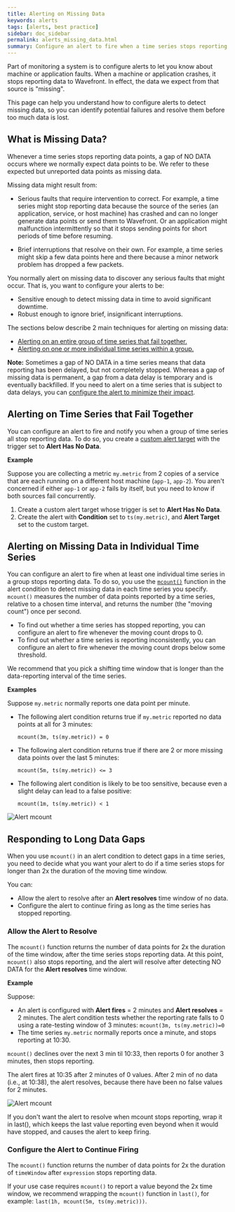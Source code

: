 ```yaml
---
title: Alerting on Missing Data
keywords: alerts
tags: [alerts, best practice]
sidebar: doc_sidebar
permalink: alerts_missing_data.html
summary: Configure an alert to fire when a time series stops reporting.
---
```


Part of monitoring a system is to configure alerts to let you know about machine or application faults. When a machine or application crashes, it stops reporting data to Wavefront. In effect, the data we expect from that source is "missing".

This page can help you understand how to configure alerts to detect missing data, so you can identify potential failures and resolve them before too much data is lost. 


## What is Missing Data?

Whenever a time series stops reporting data points, a gap of NO DATA occurs where we normally expect data points to be. We refer to these expected but unreported data points as missing data. 

Missing data might result from:  

* Serious faults that require intervention to correct. For example, a time series might stop reporting data because the source of the series (an application, service, or host machine) has crashed and can no longer generate data points or send them to Wavefront. Or an application might malfunction intermittently so that it stops sending points for short periods of time before resuming.
 
* Brief interruptions that resolve on their own. For example, a time series might skip a few data points here and there because a minor network problem has dropped a few packets.

You normally alert on missing data to discover any serious faults that might occur. That is, you want to configure your alerts to be:  

* Sensitive enough to detect missing data in time to avoid significant downtime.
* Robust enough to ignore brief, insignificant interruptions.

The sections below describe 2 main techniques for alerting on missing data: 
* [Alerting on an entire group of time series that fail together.](#alerting-on-time-series-that-fail-together)
* [Alerting on one or more individual time series within a group.](#alerting-on-missing-data-in-individual-time-series)

**Note:** Sometimes a gap of NO DATA in a time series means that data reporting has been delayed, but not completely stopped. Whereas a gap of missing data is permanent, a gap from a data delay is temporary and is eventually backfilled. If you need to alert on a time series that is subject to data delays, you can [configure the alert to minimize their impact](alerts_delayed_data.html#minimize-the-impact-of-data-delays-on-alerts).

## Alerting on Time Series that Fail Together

You can configure an alert to fire and notify you when a group of time series all stop reporting data. To do so, you create a [custom alert target](webhooks_alert_notification.html#creating-a-custom-alert-target) with the trigger set to **Alert Has No Data**. 

**Example**

Suppose you are collecting a metric `my.metric` from 2 copies of a service that are each running on a different host machine (`app-1`, `app-2`). You aren't concerned if either `app-1` or `app-2` fails by itself, but you need to know if both sources fail concurrently. 

1. Create a custom alert target whose trigger is set to **Alert Has No Data**. 
2. Create the alert with **Condition** set to `ts(my.metric)`, and **Alert Target** set to the custom target. 

## Alerting on Missing Data in Individual Time Series

You can configure an alert to fire when at least one individual time series in a group stops reporting data. To do so, you use the [`mcount()`](ts_mcount.html) function in the alert condition to detect missing data in each time series you specify. `mcount()` measures the number of data points reported by a time series, relative to a chosen time interval, and returns the number (the "moving count") once per second. 

* To find out whether a time series has stopped reporting, you can configure an alert to fire whenever the moving count drops to 0.
* To find out whether a time series is reporting inconsistently, you can configure an alert to fire whenever the moving count drops below some threshold. 

We recommend that you pick a shifting time window that is longer than the data-reporting interval of the time series.

**Examples** 

Suppose `my.metric` normally reports one data point per minute. 
* The following alert condition returns true if `my.metric` reported no data points at all for 3 minutes:

  ```mcount(3m, ts(my.metric)) = 0```

* The following alert condition returns true if there are 2 or more missing data points over the last 5 minutes:

  ```mcount(5m, ts(my.metric)) <= 3```

* The following alert condition is likely to be too sensitive, because even a slight delay can lead to a false positive:

  ```mcount(1m, ts(my.metric)) < 1```
  
![Alert mcount](images/alerts_mcount_fire.png)


## Responding to Long Data Gaps

When you use `mcount()` in an alert condition to detect gaps in a time series, you need to decide what you want your alert to do if a time series stops for longer than 2x the duration of the moving time window. 

You can:
* Allow the alert to resolve after an **Alert resolves** time window of no data. 
* Configure the alert to continue firing as long as the time series has stopped reporting.

### Allow the Alert to Resolve

The `mcount()` function returns the number of data points for 2x the duration of the time window, after the time series stops reporting data. At this point, `mcount()` also stops reporting, and the alert will resolve after detecting NO DATA for the **Alert resolves** time window.

**Example**

Suppose: 
* An alert is configured with **Alert fires** = 2 minutes and **Alert resolves** = 2 minutes. The alert condition tests whether the reporting rate falls to 0 using a rate-testing window of 3 minutes: `mcount(3m, ts(my.metric))=0`
* The time series `my.metric` normally reports once a minute, and stops reporting at 10:30. 

`mcount()` declines over the next 3 min til 10:33, then reports 0 for another 3 minutes, then stops reporting.

The alert fires at 10:35 after 2 minutes of 0 values. After 2 min of no data (i.e., at 10:38), the alert resolves, because there have been no false values for 2 minutes.  


![Alert mcount](images/alerts_mcount_fire_resolve.png)



If you don't want the alert to resolve when mcount stops reporting, wrap it in last(), which keeps the last value reporting even beyond when it would have stopped,  and causes the alert to keep firing.




### Configure the Alert to Continue Firing

The `mcount()` function returns the number of data points for 2x the duration of `timeWindow` after `expression` stops reporting data. 


If your use case requires `mcount()` to report a value beyond the 2x time window, we recommend wrapping the `mcount()` function in `last()`, for example: `last(1h, mcount(5m, ts(my.metric)))`.



<!---
![mcount_demo-2](images/mcount_demo-2.png)
--->



<!---
## More Info

For more tips, see our blog post [Intelligent Alert Design: Three Simple Tips for Increasing Alert Robustness](https://www.wavefront.com/intelligent-alert-design-three-simple-tips-increasing-alert-robustness/){:target="_blank" rel="noopenner noreferrer"}
--->
